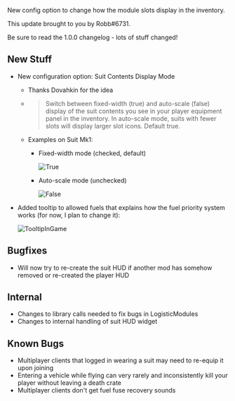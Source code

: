 New config option to change how the module slots display in the inventory.




This update brought to you by Robb#6731.

Be sure to read the 1.0.0 changelog - lots of stuff changed!

## New Stuff

- New configuration option: Suit Contents Display Mode
  - Thanks Dovahkin for the idea
  - > Switch between fixed-width (true) and auto-scale (false) display of the suit contents you see in your player equipment panel in the inventory.
    > In auto-scale mode, suits with fewer slots will display larger slot icons.
    > Default true.
  - Examples on Suit Mk1:
    - Fixed-width mode (checked, default)

      ![True](https://i.imgur.com/NFPJgHt.png)
    - Auto-scale mode (unchecked)

      ![False](https://i.imgur.com/kUfxsVW.png)
- Added tooltip to allowed fuels that explains how the fuel priority system works (for now, I plan to change it):

  ![TooltipInGame](https://i.imgur.com/MtWdZfQ.png)

## Bugfixes

- Will now try to re-create the suit HUD if another mod has somehow removed or re-created the player HUD

## Internal

- Changes to library calls needed to fix bugs in LogisticModules
- Changes to internal handling of suit HUD widget

## Known Bugs

- Multiplayer clients that logged in wearing a suit may need to re-equip it upon joining
- Entering a vehicle while flying can very rarely and inconsistently kill your player without leaving a death crate
- Multiplayer clients don't get fuel fuse recovery sounds
